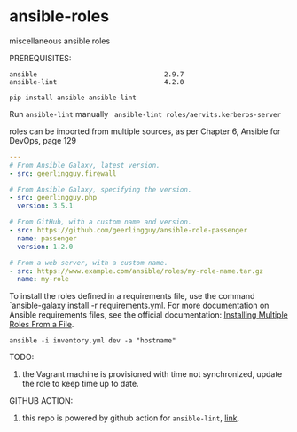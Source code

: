# ansible-roles
miscellaneous ansible roles

PREREQUISITES:
```
ansible                                2.9.7
ansible-lint                           4.2.0
```

`pip install ansible ansible-lint`

Run `ansible-lint` manually
` ansible-lint roles/aervits.kerberos-server`

roles can be imported from multiple sources, as per Chapter 6, Ansible for DevOps, page 129

```yml
--- 
# From Ansible Galaxy, latest version. 
- src: geerlingguy.firewall

# From Ansible Galaxy, specifying the version. 
- src: geerlingguy.php 
  version: 3.5.1

# From GitHub, with a custom name and version. 
- src: https://github.com/geerlingguy/ansible-role-passenger 
  name: passenger 
  version: 1.2.0

# From a web server, with a custom name.
- src: https://www.example.com/ansible/roles/my-role-name.tar.gz
  name: my-role
```

To install the roles defined in a requirements file, use the command `ansible-galaxy install -r requirements.yml. For more documentation on Ansible requirements files, see the official documentation: [Installing Multiple Roles From a File](https://galaxy.ansible.com/docs/using/installing.html#installing-multiple-roles-from-a-file).

`ansible -i inventory.yml dev -a "hostname"`

TODO:
1. the Vagrant machine is provisioned with time not synchronized, update the role to keep time up to date.


GITHUB ACTION:
1. this repo is powered by github action for `ansible-lint`, [link](https://github.com/marketplace/actions/ansible-lint).
